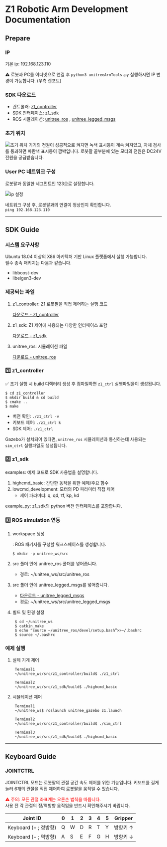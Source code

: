 # Z1 Robotic Arm Development Documentation

## Prepare
### IP
기본 ip: 192.168.123.110  

⚠️ 로봇과 PC를 이더넷으로 연결 후 ```python3 unitreeArmTools.py``` 실행하시면 IP 변경이 가능합니다. (우측 랜포트)

### SDK 다운로드
- 컨트롤러: [z1_controller](https://github.com/unitreerobotics/z1_controller)
- SDK 인터페이스: [z1_sdk](https://github.com/unitreerobotics/z1_sdk)
- ROS 시뮬레이션: [unitree_ros](https://github.com/unitreerobotics/unitree_ros) , [unitree_legged_msgs](https://github.com/unitreerobotics/unitree_ros_to_real)

### 초기 위치
![초기 위치](https://oss-global-cdn.unitree.com/static/00cf031d4e43437f86ff8e6bb9cc120a.JPG)
기기의 전원이 성공적으로 켜지면 녹색 표시등이 계속 켜져있고, 자체 검사를 통과하면 파란색 표시등이 깜박입니다. 로봇팔 끝부분에 있는 모터의 전원은 DC24V 전원을 공급받습니다. 


### User PC 네트워크 구성
로봇팔과 동일한 세그먼트인 123으로 설정합니다. 

![ip 설정](https://oss-global-cdn.unitree.com/static/ff90067601bd4608b32db4478481379b_731x450.jpg)

네트워크 구성 후, 로봇팔과의 연결이 정상인지 확인합니다.   
```ping 192.168.123.110```

---

## SDK Guide
### 시스템 요구사항
Ubuntu 18.04 이상의 X86 아키텍처 기반 Linux 플랫폼에서 실행 가능합니다.  
필수 종속 패키지는 다음과 같습니다.  

- libboost-dev  
- libeigen3-dev 

### 제공되는 파일
1. z1_controller: Z1 로봇팔을 직접 제어하는 실행 코드

    [다운로드 - z1_controller](https://github.com/unitreerobotics/z1_controller)

2. z1_sdk: Z1 제어에 사용되는 다양한 인터페이스 포함  
    
    [다운로드 - z1_sdk](https://github.com/unitreerobotics/z1_sdk)

3. unitree_ros: 시뮬레이션 파일

    [다운로드 - unitree_ros](https://github.com/unitreerobotics/unitree_ros)

### 1️⃣ z1_controller
✅ 초기 실행 시 build 디렉터리 생성 후 컴파일하면 ```z1_ctrl``` 실행파일을이 생성됩니다.  

    $ cd z1_controller    
    $ mkdir build & cd build
    $ cmake ..
    $ make

- 버전 확인: ```./z1_ctrl -v```
- 키보드 제어: ```./z1_ctrl k```
- SDK 제어: ```./z1_ctrl```

Gazebo가 설치되어 있다면, ```unitree_ros``` 시뮬레이션과 통신하는데 사용되는 ```sim_ctrl``` 실행파일도 생성됩니다.   

### 2️⃣ z1_sdk
examples: 예제 코드로 SDK 사용법을 설명합니다.  

1. highcmd_basic: 간단한 동작을 위한 예제/주요 함수  
2. lowcmd_development: 모터의 PD 파라미터 직접 제어  
    - 제어 파라미터: q, qd, τf, kp, kd  

example_py: z1_sdk의 python 버전 인터페이스를 포함합니다. 

### 3️⃣ ROS simulation 연동
1. workspace 생성
    
    : ROS 패키지를 구성할 워크스페이스를 생성합니다. 

    ```$ mkdir -p unitree_ws/src```

2. src 폴더 안에 unitree_ros 폴더를 넣어줍니다.  
    - 경로: ~/unitree_ws/src/unitree_ros  
3. src 폴더 안에 unitree_legged_msgs를 넣어줍니다.  
    - [다운로드 - unitree_legged_msgs](https://github.com/unitreerobotics/unitree_ros_to_real) 
    - 경로: ~/unitree_ws/src/unitree_legged_msgs  

4. 빌드 및 환경 설정   

        $ cd ~/unitree_ws
        $ catkin_make
        $ echo “source ~/unitree_ros/devel/setup.bash”>>~/.bashrc
        $ source ~/.bashrc

### 예제 실행
1. 실제 기계 제어

        Terminal1
        ~/unitree_ws/src/z1_controller/build$ ./z1_ctrl

        Terminal2
        ~/unitree_ws/src/z1_sdk/build$ ./highcmd_basic

2. 시뮬레이션 제어

        Terminal1
        ~/unitree_ws$ roslaunch unitree_gazebo z1.launch
        
        Terminal2
        ~/unitree_ws/src/z1_controller/build$ ./sim_ctrl
        
        Terminal3
        ~/unitree_ws/src/z1_sdk/build$ ./highcmd_basic

---

## Keyboard Guide
### JOINTCTRL
JOINTCTRL 모드는 로봇팔의 관절 공간 속도 제어를 위한 기능입니다. 키보드를 길게 눌러 6개의 관절을 직접 제어하여 로봇팔을 움직일 수 있습니다.

<span style="color: red;">⚠️ 주의: 모든 관절 좌표계는 오른손 법칙을 따릅니다.</span>  
사용 전 각 관절의 정/역방향 움직임을 반드시 확인해주시기 바랍니다.

| Joint ID | 0 | 1 | 2 | 3 | 4 | 5 | Gripper |  
|----------|---|---|---|---|---|---|---------|    
| Keyboard (+ ; 정방향) | Q | W | D | R | T | Y | 방향키 ↑ |  
| Keyboard (− ; 역방향) | A | S | E | F | G | H | 방향키 ↓ |
